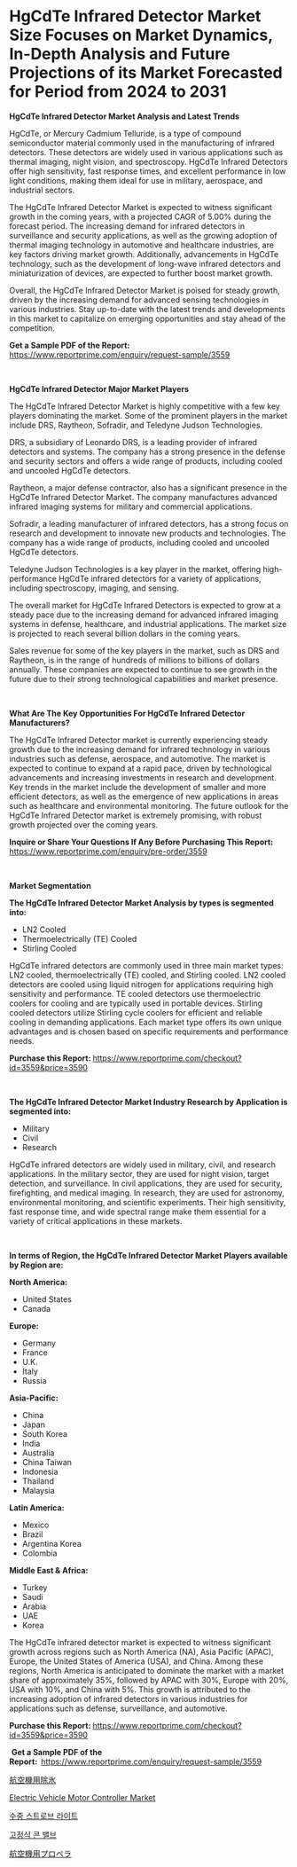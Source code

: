 <p><h1>HgCdTe Infrared Detector Market Size Focuses on Market Dynamics, In-Depth Analysis and Future Projections of its Market Forecasted for Period from 2024 to 2031</h1></p><p><strong>HgCdTe Infrared Detector Market Analysis and Latest Trends</strong></p>
<p><p>HgCdTe, or Mercury Cadmium Telluride, is a type of compound semiconductor material commonly used in the manufacturing of infrared detectors. These detectors are widely used in various applications such as thermal imaging, night vision, and spectroscopy. HgCdTe Infrared Detectors offer high sensitivity, fast response times, and excellent performance in low light conditions, making them ideal for use in military, aerospace, and industrial sectors.</p><p>The HgCdTe Infrared Detector Market is expected to witness significant growth in the coming years, with a projected CAGR of 5.00% during the forecast period. The increasing demand for infrared detectors in surveillance and security applications, as well as the growing adoption of thermal imaging technology in automotive and healthcare industries, are key factors driving market growth. Additionally, advancements in HgCdTe technology, such as the development of long-wave infrared detectors and miniaturization of devices, are expected to further boost market growth.</p><p>Overall, the HgCdTe Infrared Detector Market is poised for steady growth, driven by the increasing demand for advanced sensing technologies in various industries. Stay up-to-date with the latest trends and developments in this market to capitalize on emerging opportunities and stay ahead of the competition.</p></p>
<p><strong>Get a Sample PDF of the Report:&nbsp;</strong> <a href="https://www.reportprime.com/enquiry/request-sample/3559">https://www.reportprime.com/enquiry/request-sample/3559</a></p>
<p>&nbsp;</p>
<p><strong>HgCdTe Infrared Detector Major Market Players</strong></p>
<p><p>The HgCdTe Infrared Detector Market is highly competitive with a few key players dominating the market. Some of the prominent players in the market include DRS, Raytheon, Sofradir, and Teledyne Judson Technologies.</p><p>DRS, a subsidiary of Leonardo DRS, is a leading provider of infrared detectors and systems. The company has a strong presence in the defense and security sectors and offers a wide range of products, including cooled and uncooled HgCdTe detectors.</p><p>Raytheon, a major defense contractor, also has a significant presence in the HgCdTe Infrared Detector Market. The company manufactures advanced infrared imaging systems for military and commercial applications.</p><p>Sofradir, a leading manufacturer of infrared detectors, has a strong focus on research and development to innovate new products and technologies. The company has a wide range of products, including cooled and uncooled HgCdTe detectors.</p><p>Teledyne Judson Technologies is a key player in the market, offering high-performance HgCdTe infrared detectors for a variety of applications, including spectroscopy, imaging, and sensing.</p><p>The overall market for HgCdTe Infrared Detectors is expected to grow at a steady pace due to the increasing demand for advanced infrared imaging systems in defense, healthcare, and industrial applications. The market size is projected to reach several billion dollars in the coming years.</p><p>Sales revenue for some of the key players in the market, such as DRS and Raytheon, is in the range of hundreds of millions to billions of dollars annually. These companies are expected to continue to see growth in the future due to their strong technological capabilities and market presence.</p></p>
<p>&nbsp;</p>
<p><strong>What Are The Key Opportunities For HgCdTe Infrared Detector Manufacturers?</strong></p>
<p><p>The HgCdTe Infrared Detector market is currently experiencing steady growth due to the increasing demand for infrared technology in various industries such as defense, aerospace, and automotive. The market is expected to continue to expand at a rapid pace, driven by technological advancements and increasing investments in research and development. Key trends in the market include the development of smaller and more efficient detectors, as well as the emergence of new applications in areas such as healthcare and environmental monitoring. The future outlook for the HgCdTe Infrared Detector market is extremely promising, with robust growth projected over the coming years.</p></p>
<p><strong>Inquire or Share Your Questions If Any Before Purchasing This Report:</strong> <a href="https://www.reportprime.com/enquiry/pre-order/3559">https://www.reportprime.com/enquiry/pre-order/3559</a></p>
<p>&nbsp;</p>
<p><strong>Market Segmentation</strong></p>
<p><strong>The HgCdTe Infrared Detector Market Analysis by types is segmented into:</strong></p>
<p><ul><li>LN2 Cooled</li><li>Thermoelectrically (TE) Cooled</li><li>Stirling Cooled</li></ul></p>
<p><p>HgCdTe infrared detectors are commonly used in three main market types: LN2 cooled, thermoelectrically (TE) cooled, and Stirling cooled. LN2 cooled detectors are cooled using liquid nitrogen for applications requiring high sensitivity and performance. TE cooled detectors use thermoelectric coolers for cooling and are typically used in portable devices. Stirling cooled detectors utilize Stirling cycle coolers for efficient and reliable cooling in demanding applications. Each market type offers its own unique advantages and is chosen based on specific requirements and performance needs.</p></p>
<p><strong>Purchase this Report:&nbsp;</strong><a href="https://www.reportprime.com/checkout?id=3559&price=3590">https://www.reportprime.com/checkout?id=3559&price=3590</a></p>
<p>&nbsp;</p>
<p><strong>The HgCdTe Infrared Detector Market Industry Research by Application is segmented into:</strong></p>
<p><ul><li>Military</li><li>Civil</li><li>Research</li></ul></p>
<p><p>HgCdTe infrared detectors are widely used in military, civil, and research applications. In the military sector, they are used for night vision, target detection, and surveillance. In civil applications, they are used for security, firefighting, and medical imaging. In research, they are used for astronomy, environmental monitoring, and scientific experiments. Their high sensitivity, fast response time, and wide spectral range make them essential for a variety of critical applications in these markets.</p></p>
<p>&nbsp;</p>
<p><strong>In terms of Region, the HgCdTe Infrared Detector Market Players available by Region are:</strong></p>
<p>
    <p> <strong> North America: </strong>
        <ul>
            <li>United States</li>
            <li>Canada</li>
        </ul>
        </p> 
    <p> <strong> Europe: </strong>
        <ul>
            <li>Germany</li>
            <li>France</li>
            <li>U.K.</li>
            <li>Italy</li>
            <li>Russia</li>
        </ul>
        </p> 
    <p> <strong> Asia-Pacific: </strong>
        <ul>
            <li>China</li>
            <li>Japan</li>
            <li>South Korea</li>
            <li>India</li>
            <li>Australia</li>
            <li>China Taiwan</li>
            <li>Indonesia</li>
            <li>Thailand</li>
            <li>Malaysia</li>
        </ul>
        </p> 
    <p> <strong> Latin America: </strong>
        <ul>
            <li>Mexico</li>
            <li>Brazil</li>
            <li>Argentina Korea</li>
            <li>Colombia</li>
        </ul>
        </p> 
    <p> <strong> Middle East & Africa: </strong>
        <ul>
            <li>Turkey</li>
            <li>Saudi</li>
            <li>Arabia</li>
            <li>UAE</li>
            <li>Korea</li>
        </ul>
    </p>
    </p>
<p><p>The HgCdTe infrared detector market is expected to witness significant growth across regions such as North America (NA), Asia Pacific (APAC), Europe, the United States of America (USA), and China. Among these regions, North America is anticipated to dominate the market with a market share of approximately 35%, followed by APAC with 30%, Europe with 20%, USA with 10%, and China with 5%. This growth is attributed to the increasing adoption of infrared detectors in various industries for applications such as defense, surveillance, and automotive.</p></p>
<p><strong>Purchase this Report: </strong><a href="https://www.reportprime.com/checkout?id=3559&price=3590">https://www.reportprime.com/checkout?id=3559&price=3590</a></p>
<p>&nbsp;<strong>Get a Sample PDF of the Report:&nbsp;&nbsp;</strong><a href="https://www.reportprime.com/enquiry/request-sample/3559">https://www.reportprime.com/enquiry/request-sample/3559</a></p>
<p><strong></strong></p>
<p><p><a href="https://github.com/bucuel854722/Market-Research-Report-List-1/blob/main/433982414445.md">航空機用除氷</a></p><p><a href="https://issuu.com/reportprime-2/docs/electric-vehicle-motor-controller-market-size-2030">Electric Vehicle Motor Controller Market</a></p><p><a href="https://github.com/khytkeqagplkzqvh/Market-Research-Report-List-1/blob/main/699928413620.md">수중 스트로브 라이트</a></p><p><a href="https://github.com/bvubpqd5241630/Market-Research-Report-List-1/blob/main/402779713619.md">고정식 콘 밸브</a></p><p><a href="https://github.com/AriMuller2009/Market-Research-Report-List-1/blob/main/597334614446.md">航空機用プロペラ</a></p></p>
